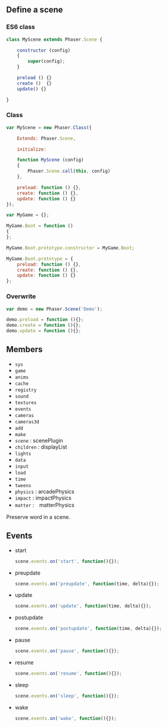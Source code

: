 ## Define a scene

### ES6 class

```javascript
class MyScene extends Phaser.Scene {

    constructor (config)
    {
        super(config);
    }

    preload () {}
    create ()  {}
    update() {}

}
```

### Class

```javascript
var MyScene = new Phaser.Class({

    Extends: Phaser.Scene,

    initialize:

    function MyScene (config)
    {
        Phaser.Scene.call(this, config)
    },

    preload: function () {},
    create: function () {},
    update: function () {}
});
```

```javascript
var MyGame = {};

MyGame.Boot = function ()
{
};

MyGame.Boot.prototype.constructor = MyGame.Boot;

MyGame.Boot.prototype = {
    preload: function () {},
    create: function () {},
    update: function () {}
};
```

### Overwrite

```javascript
var demo = new Phaser.Scene('Demo');

demo.preload = function (){};
demo.create = function (){};
demo.update = function (){};
```

## Members

- `sys`
- `game`
- `anims`
- `cache`
- `registry`
- `sound`
- `textures`
- `events`
- `cameras`
- `cameras3d`
- `add`
- `make`
- `scene` : scenePlugin
- `children` : displayList
- `lights`
- `data`
- `input`
- `load`
- `time`
- `tweens`
- `physics` : arcadePhysics
- `impact` : impactPhysics
- `matter` :　matterPhysics

Preserve word in a scene.

## Events

- start
    ```javascript
    scene.events.on('start', function(){});
    ```

- preupdate
    ```javascript
    scene.events.on('preupdate', function(time, delta){});
    ```

- update
    ```javascript
    scene.events.on('update', function(time, delta){});
    ```

- postupdate
    ```javascript
    scene.events.on('postupdate', function(time, delta){});
    ```

- pause
    ```javascript
    scene.events.on('pause', function(){});
    ```

- resume
    ```javascript
    scene.events.on('resume', function(){});
    ```

- sleep
    ```javascript
    scene.events.on('sleep', function(){});
    ```

- wake
    ```javascript
    scene.events.on('wake', function(){});
    ```